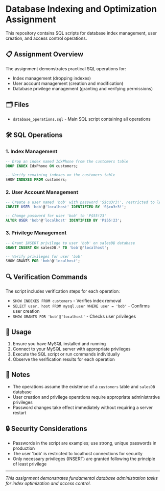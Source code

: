 # Database Indexing and Optimization Assignment

This repository contains SQL scripts for database index management, user creation, and access control operations.

## 📋 Assignment Overview

The assignment demonstrates practical SQL operations for:
- Index management (dropping indexes)
- User account management (creation and modification)
- Database privilege management (granting and verifying permissions)

## 🗂️ Files

- `database_operations.sql` - Main SQL script containing all operations

## 🛠️ SQL Operations

### 1. Index Management
```sql
-- Drop an index named IdxPhone from the customers table
DROP INDEX IdxPhone ON customers;

-- Verify remaining indexes on the customers table
SHOW INDEXES FROM customers;
```

### 2. User Account Management
```sql
-- Create a user named 'bob' with password 'S$cu3r3!', restricted to localhost
CREATE USER 'bob'@'localhost' IDENTIFIED BY 'S$cu3r3!';

-- Change password for user 'bob' to 'P$55!23'
ALTER USER 'bob'@'localhost' IDENTIFIED BY 'P$55!23';
```

### 3. Privilege Management
```sql
-- Grant INSERT privilege to user 'bob' on salesDB database
GRANT INSERT ON salesDB.* TO 'bob'@'localhost';

-- Verify privileges for user 'bob'
SHOW GRANTS FOR 'bob'@'localhost';
```

## 🔍 Verification Commands

The script includes verification steps for each operation:
- `SHOW INDEXES FROM customers` - Verifies index removal
- `SELECT user, host FROM mysql.user WHERE user = 'bob'` - Confirms user creation
- `SHOW GRANTS FOR 'bob'@'localhost'` - Checks user privileges

## 🚀 Usage

1. Ensure you have MySQL installed and running
2. Connect to your MySQL server with appropriate privileges
3. Execute the SQL script or run commands individually
4. Observe the verification results for each operation

## 📝 Notes

- The operations assume the existence of a `customers` table and `salesDB` database
- User creation and privilege operations require appropriate administrative privileges
- Password changes take effect immediately without requiring a server restart

## 🔒 Security Considerations

- Passwords in the script are examples; use strong, unique passwords in production
- The user 'bob' is restricted to localhost connections for security
- Only necessary privileges (INSERT) are granted following the principle of least privilege

---

*This assignment demonstrates fundamental database administration tasks for index optimization and access control.*
